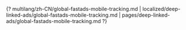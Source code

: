 {? multilang/zh-CN/global-fastads-mobile-tracking.md | localized/deep-linked-ads/global-fastads-mobile-tracking.md | pages/deep-linked-ads/global-fastads-mobile-tracking.md ?}
